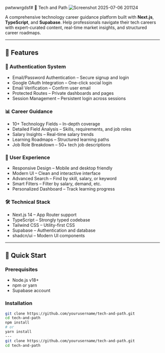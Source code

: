 pwtwwrgdsf# 🚀 Tech and Path
![Screenshot 2025-07-06 201124](https://github.com/user-attachments/assets/340f999a-be00-404d-a97f-b8fbc3ba7b57)

A comprehensive technology career guidance platform built with **Next.js**, **TypeScript**, and **Supabase**. Help professionals navigate their tech careers with expert-curated content, real-time market insights, and structured career roadmaps.

---

## 🌟 Features

### 🔐 Authentication System
- Email/Password Authentication – Secure signup and login  
- Google OAuth Integration – One-click social login  
- Email Verification – Confirm user email  
- Protected Routes – Private dashboards and pages  
- Session Management – Persistent login across sessions  

### 📊 Career Guidance
- 10+ Technology Fields – In-depth coverage  
- Detailed Field Analysis – Skills, requirements, and job roles  
- Salary Insights – Real-time salary trends  
- Learning Roadmaps – Structured learning paths  
- Job Role Breakdown – 50+ tech job descriptions  

### 🎨 User Experience
- Responsive Design – Mobile and desktop friendly  
- Modern UI – Clean and interactive interface  
- Advanced Search – Find by skill, salary, or keyword  
- Smart Filters – Filter by salary, demand, etc.  
- Personalized Dashboard – Track learning progress  

### 🛠️ Technical Stack
- Next.js 14 – App Router support  
- TypeScript – Strongly typed codebase  
- Tailwind CSS – Utility-first CSS  
- Supabase – Authentication and database  
- shadcn/ui – Modern UI components  

---

## 🚀 Quick Start

### Prerequisites
- Node.js v18+  
- npm or yarn  
- Supabase account  

### Installation

```bash
git clone https://github.com/yourusername/tech-and-path.git
cd tech-and-path
npm install
# or
yarn install
---
git clone https://github.com/yourusername/tech-and-path.git
cd tech-and-path
